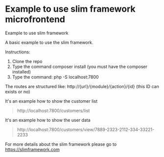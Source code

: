# Example to use slim framework microfrontend

Example to use slim framework

A basic example to use the slim framework.

Instructions:
1. Clone the repo
2. Type the command composer install (you must have the composer installed)
3. Type the command: php -S localhost:7800

The routes are structured like: http://{url}/{module}/{action}/{id} (this ID can exists or no)

It's an example how to show the customer list
> http://localhost:7800/customers/list

It's an example how to show the user data
> http://localhost:7800/customers/view/7889-2323-2112-334-33221-2233

For more details about the slim framework please go to https://slimframework.com
